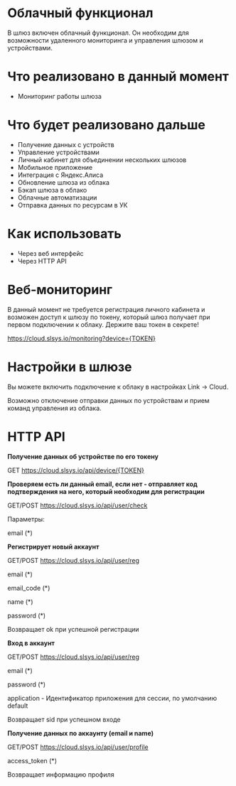 # Облачный функционал

В шлюз включен облачный функционал. Он необходим для возможности удаленного мониторинга и управления шлюзом и устройствами.

# Что реализовано в данный момент

* Мониторинг работы шлюза

# Что будет реализовано дальше

* Получение данных с устройств
* Управление устройствами
* Личный кабинет для объединении нескольких шлюзов
* Мобильное приложение
* Интеграция с Яндекс.Алиса
* Обновление шлюза из облака
* Бэкап шлюза в облако
* Облачные автоматизации
* Отправка данных по ресурсам в УК

# Как использовать

* Через веб интерфейс
* Через HTTP API

# Веб-мониторинг

В данный момент не требуется регистрация личного кабинета и возможен доступ к шлюзу по токену, который шлюз получает при первом подключении к облаку. 
Держите ваш токен в секрете!

https://cloud.slsys.io/monitoring?device={TOKEN}

# Настройки в шлюзе

Вы можете включить подключение к облаку в настройках Link -> Cloud.

Возможно отключение отправки данных по устройствам и прием команд управления из облака.

# HTTP API
**Получение данных об устройстве по его токену**

GET https://cloud.slsys.io/api/device/{TOKEN}


**Проверяем есть ли данный email, если нет - отправляет код подтверждения на него, который необходим для регистрации**
 
GET/POST https://cloud.slsys.io/api/user/check

Параметры: 

  email (*)
  
  
**Регистрирует новый аккаунт**
 
GET/POST https://cloud.slsys.io/api/user/reg

email (*)

email_code (*)

name (*)  

password (*)

Возвращает ok при успешной регистрации   


**Вход в аккаунт**

GET/POST https://cloud.slsys.io/api/user/reg

email (*)

password (*)  

application - Идентификатор приложения для сессии, по умолчанию default

Возвращает sid при успешном входе


**Получение данных по аккаунту (email и name)**
 
GET/POST https://cloud.slsys.io/api/user/profile

access_token (*)  

Возвращает информацию профиля 

